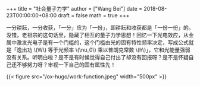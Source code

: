 +++
title = "社会量子力学"
author = ["Wang Bei"]
date = 2018-08-23T00:00:00+08:00
draft = false
math = true
+++

一分耕耘，一分收获，「一分」应为「一份」，即耕耘和收获都是「一份一份」的。没错，老祖宗的这句话里，隐藏了相互的量子力学思想！回忆一下光电效应，从金属中激发光电子是有一个门槛的，这个门槛由光的固有特性频率决定，写成公式就是「逸出功 \\(W\\) 等于光频率 \\(\nu\_0\\) 乘以普朗克常数 \\(h\\)」，它和光能量强弱没有关系。听明白啦？是不是有时候觉得自己付出了却没有回报呀？是不是怀疑自己还不够努力呀？审视一下自己的固有属性先！

{{< figure src="/ox-hugo/work-function.jpeg" width="500px" >}}
